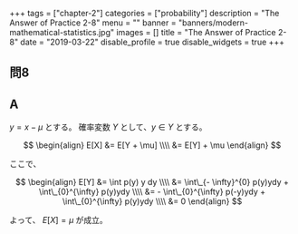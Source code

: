 +++
tags = ["chapter-2"]
categories = ["probability"]
description = "The Answer of Practice 2-8"
menu = ""
banner = "banners/modern-mathematical-statistics.jpg"
images = []
title = "The Answer of Practice 2-8"
date = "2019-03-22"
disable_profile = true
disable_widgets = true
+++

## 問8 

## A
$y = x - \mu$ とする。 確率変数 $Y$ として、$y \in Y$ とする。

$$
\begin{align}
E[X] &= E[Y + \mu] \\\\ 
&= E[Y] + \mu
\end{align}
$$

ここで、

$$
\begin{align} 
E[Y] &= \int p(y) y dy \\\\ 
&= \int\_{- \infty}^{0} p(y)ydy + \int\_{0}^{\infty} p(y)ydy \\\\ 
&= - \int\_{0}^{\infty} p(-y)ydy + \int\_{0}^{\infty} p(y)ydy \\\\ 
&= 0
\end{align}
$$

よって、 $E[X] = \mu$ が成立。